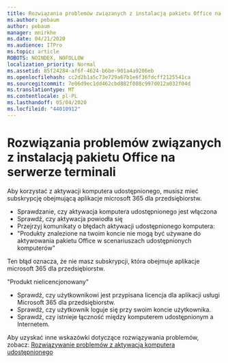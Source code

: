 ```yaml
---
title: Rozwiązania problemów związanych z instalacją pakietu Office na serwerze terminali
ms.author: pebaum
author: pebaum
manager: mnirkhe
ms.date: 04/21/2020
ms.audience: ITPro
ms.topic: article
ROBOTS: NOINDEX, NOFOLLOW
localization_priority: Normal
ms.assetid: 85f24284-af6f-4624-b6be-901a4a9206eb
ms.openlocfilehash: cc2d2b1a5c73e729a67b1e6f36fdcff2125541ca
ms.sourcegitcommit: 7e06d9ec1dd462cbd882f088c997d012a032f04d
ms.translationtype: MT
ms.contentlocale: pl-PL
ms.lasthandoff: 05/04/2020
ms.locfileid: "44010912"
---
```

# <a name="solutions-for-issues-around-installing-office-on-a-terminal-server"></a>Rozwiązania problemów związanych z instalacją pakietu Office na serwerze terminali

Aby korzystać z aktywacji komputera udostępnionego, musisz mieć subskrypcję obejmującą aplikacje microsoft 365 dla przedsiębiorstw.
  
- Sprawdzanie, czy aktywacja komputera udostępnionego jest włączona
- Sprawdź, czy aktywacja powiodła się
- Przejrzyj komunikaty o błędach aktywacji udostępnionego komputera:
- "Produkty znalezione na twoim koncie nie mogą być używane do aktywowania pakietu Office w scenariuszach udostępnionych komputerów"
  
Ten błąd oznacza, że nie masz subskrypcji, która obejmuje aplikacje microsoft 365 dla przedsiębiorstw.

"Produkt nielicencjonowany"

- Sprawdź, czy użytkownikowi jest przypisana licencja dla aplikacji usługi Microsoft 365 dla przedsiębiorstw.
- Sprawdź, czy użytkownik loguje się przy swoim koncie użytkownika.
- Sprawdź, czy istnieje łączność między komputerem udostępnionym a Internetem.

Aby uzyskać inne wskazówki dotyczące rozwiązywania problemów, zobacz: [Rozwiązywanie problemów z aktywacją komputera udostępnionego](https://docs.microsoft.com/DeployOffice/troubleshoot-shared-computer-activation)